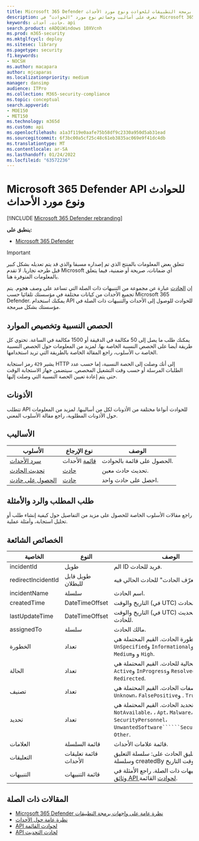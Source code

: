 ```yaml
---
title: Microsoft 365 Defender واجهات برمجة التطبيقات للحوادث ونوع مورد الأحداث
description: تعرف على أساليب وخصائص نوع مورد "الحوادث" في Microsoft 365 Defender
keywords: حادث، أحداث، api
search.product: eADQiWindows 10XVcnh
ms.prod: m365-security
ms.mktglfcycl: deploy
ms.sitesec: library
ms.pagetype: security
f1.keywords:
- NOCSH
ms.author: macapara
author: mjcaparas
ms.localizationpriority: medium
manager: dansimp
audience: ITPro
ms.collection: M365-security-compliance
ms.topic: conceptual
search.appverid:
- MOE150
- MET150
ms.technology: m365d
ms.custom: api
ms.openlocfilehash: a1a3f119e0aafe75b58df9c2330a950d5ab31ead
ms.sourcegitcommit: 6f3bc00a5cf25c48c61eb3835ac069e9f41dc4db
ms.translationtype: MT
ms.contentlocale: ar-SA
ms.lasthandoff: 01/24/2022
ms.locfileid: "63572236"
---
```

# <a name="microsoft-365-defender-incidents-api-and-the-incidents-resource-type"></a>Microsoft 365 Defender API للحوادث ونوع مورد الأحداث

[!INCLUDE [Microsoft 365 Defender rebranding](../includes/microsoft-defender.md)]

**ينطبق على:**

- [Microsoft 365 Defender](https://go.microsoft.com/fwlink/?linkid=2118804)

> [!IMPORTANT]
> تتعلق بعض المعلومات بالمنتج الذي تم إصداره مسبقا والذي قد يتم تعديله بشكل كبير قبل طرحه تجاريا. لا تقدم Microsoft أي ضمانات، صريحة أو ضمنية، فيما يتعلق بالمعلومات المتوفرة هنا.

إن [الحادث](incidents-overview.md) عبارة عن مجموعة من التنبيهات ذات الصلة التي تساعد على وصف هجوم. يتم تجميع الأحداث من كيانات مختلفة في مؤسستك تلقائيا حسب Microsoft 365 Defender. يمكنك استخدام API للحوادث للوصول إلى الأحداث والتنبيهات ذات الصلة في مؤسستك بشكل مبرمجة.

## <a name="quotas-and-resource-allocation"></a>الحصص النسبية وتخصيص الموارد

يمكنك طلب ما يصل إلى 50 مكالمة في الدقيقة أو 1500 مكالمة في الساعة. تحتوي كل طريقة أيضا على الحصص النسبية الخاصة بها. لمزيد من المعلومات حول الحصص النسبية الخاصة ب الأسلوب، راجع المقالة الخاصة بالطريقة التي تريد استخدامها.

يشير `429` رمز استجابة HTTP إلى أنك وصلت إلى الحصة النسبية، إما حسب عدد الطلبات المرسلة أو حسب وقت التشغيل المخصص. سيتضمن جهاز الاستجابة الوقت حتى يتم إعادة تعيين الحصة النسبية التي وصلت إليها.

## <a name="permissions"></a>الأذونات

تتطلب API للحوادث أنواعا مختلفة من الأذونات لكل من أساليبها. لمزيد من المعلومات حول الأذونات المطلوبة، راجع مقالة الأسلوب المعني.

## <a name="methods"></a>الأساليب

الأسلوب | نوع الإرجاع | الوصف
-|-|-
[سرد الأحداث](api-list-incidents.md) | [قائمة](api-incident.md) الأحداث | الحصول على قائمة بالحوادث.
[تحديث الحادث](api-update-incidents.md) | [حادث](api-incident.md) | تحديث حادث معين.
[الحصول على حادث](api-get-incident.md) | [حادث](api-incident.md) | احصل على حادث واحد.

## <a name="request-body-response-and-examples"></a>طلب المطلب والرد والأمثلة

راجع مقالات الأسلوب الخاصة للحصول على مزيد من التفاصيل حول كيفية إنشاء طلب أو تحليل استجابة، وأمثلة عملية.

## <a name="common-properties"></a>الخصائص الشائعة

الخاصية | النوع | الوصف
-|-|-
incidentId | طويل | الم ID فريد للحادث.
redirectIncidentId | طويل قابل للبطلان | تم دمج "معرّف الحادث" للحادث الحالي فيه.
incidentName | سلسلة | اسم الحادث.
createdTime | DateTimeOffset | التاريخ والوقت (في UTC) تم إنشاء الحادث.
lastUpdateTime | DateTimeOffset | التاريخ والوقت (في UTC) تم آخر تحديث للحادث.
assignedTo | سلسلة | مالك الحادث.
الخطورة | تعداد | خطورة الحادث. القيم المحتملة هي: ```UnSpecified```و ```Informational```و ```Low```و ```Medium```و و ```High```.
الحالة | تعداد | تحدد الحالة الحالية للحادث. القيم المحتملة هي: ```Active```و ```InProgress```و ```Resolved```و و ```Redirected```.
تصنيف | تعداد | مواصفات الحادث. القيم المحتملة هي: ```Unknown```، ```FalsePositive```و . ```TruePositive```
تحديد | تعداد | تحدد تحديد الحادث. القيم المحتملة هي: ```NotAvailable```، ، ```Apt```، ```Malware```، ```SecurityPersonnel```، ```UnwantedSoftware``````SecurityTesting```، ```Other```.
العلامات | قائمة السلسلة | قائمة علامات الأحداث.
التعليقات | قائمة تعليقات الأحداث | يحتوي كائن تعليق الحادث على: سلسلة التعليق وسلسلة createdBy وإنشاء وقت التاريخ.
التنبيهات | قائمة التنبيهات | قائمة التنبيهات ذات الصلة. راجع الأمثلة في [وثائق API لحوادث](api-list-incidents.md) القائمة.

## <a name="related-articles"></a>المقالات ذات الصلة

- [Microsoft 365 Defender نظرة عامة على واجهات برمجة التطبيقات](api-overview.md)
- [نظرة عامة حول الأحداث](incidents-overview.md)
- [API لحوادث القائمة](api-list-incidents.md)
- [API لحادث التحديث](api-update-incidents.md)
